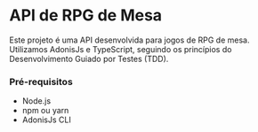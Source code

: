 # API de RPG de Mesa

Este projeto é uma API desenvolvida para jogos de RPG de mesa. Utilizamos AdonisJs e TypeScript, seguindo os princípios do Desenvolvimento Guiado por Testes (TDD).

### Pré-requisitos

- Node.js
- npm ou yarn
- AdonisJs CLI
